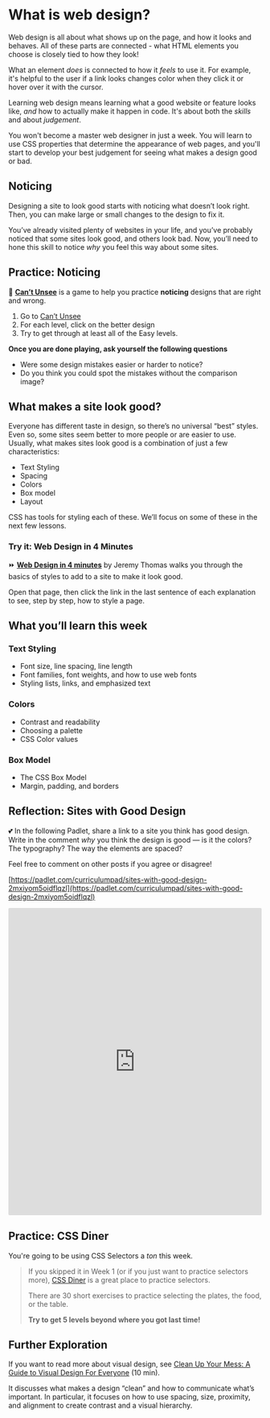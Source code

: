 # What is web design?

Web design is all about what shows up on the page, and how it looks and behaves. 
All of these parts are connected - what HTML elements you choose is closely tied to how they look! 

What an element _does_ is connected to how it _feels_ to use it. For example, 
it's helpful to the user if a link looks changes color when they click it or hover over it with the
cursor.

Learning web design means learning what a good website or feature looks like,
_and_ how to actually make it happen in code. It's about both the _skills_ and
about _judgement_.

You won't become a master web designer in just a week. You will learn to
use CSS properties that determine the appearance of web pages, and you'll
start to develop your best judgement for seeing what makes a design good or bad.

## Noticing

Designing a site to look good starts with noticing what doesn’t look right. Then, 
you can make large or small changes to the design to fix it.

You’ve already visited plenty of websites in your life, and you’ve probably noticed that some sites look good, and others look bad. Now, you’ll need to hone this skill to notice *why* you feel this way about some sites.

## Practice: Noticing

<aside>

👀 **[Can’t Unsee](https://cantunsee.space/)** is a game to help you practice **noticing** designs that are right and wrong.

1. Go to [Can’t Unsee](https://cantunsee.space/)
2. For each level, click on the better design
3. Try to get through at least all of the Easy levels.

**Once you are done playing, ask yourself the following questions**

- Were some design mistakes easier or harder to notice?
- Do you think you could spot the mistakes without the comparison image?

</aside>

## What makes a site look good?

Everyone has different taste in design, so there’s no universal “best” styles. Even so, some sites seem better to more people or are easier to use. Usually, what makes sites look good is a combination of just a few characteristics:

- Text Styling
- Spacing
- Colors
- Box model
- Layout

CSS has tools for styling each of these. We’ll focus on some of these in the
next few lessons.

### Try it: Web Design in 4 Minutes

<aside>

⏩ **[Web Design in 4 minutes](https://jgthms.com/web-design-in-4-minutes)** by 
Jeremy Thomas walks you through the basics of styles to add to a site to make it 
look good.

Open that page, then click the link in the last sentence of each explanation to 
see, step by step, how to style a page.

</aside>

## What you’ll learn this week

### Text Styling

- Font size, line spacing, line length
- Font families, font weights, and how to use web fonts
- Styling lists, links, and emphasized text

### Colors

- Contrast and readability
- Choosing a palette
- CSS Color values

### Box Model

- The CSS Box Model
- Margin, padding, and borders

## Reflection: Sites with Good Design

<aside>

💕 In the following Padlet, share a link to a site you think has good design. 
Write in the comment _why_ you think the design is good — is it the colors? The 
typography? The way the elements are spaced? 

Feel free to comment on other posts if you agree or disagree!

[https://padlet.com/curriculumpad/sites-with-good-design-2mxiyom5oidflqzl](https://padlet.com/curriculumpad/sites-with-good-design-2mxiyom5oidflqzl)

</aside>

<div style="border:1px solid rgba(0,0,0,0.1);border-radius:2px;box-sizing:border-box;overflow:hidden;position:relative;width:100%;background:#F4F4F4"><iframe src="https://padlet.com/curriculumpad/sites-with-good-design-2mxiyom5oidflqzl" frameborder="0" allow="camera;microphone;geolocation" style="width:100%;height:608px;display:block;padding:0;margin:0"></iframe></div>

## Practice: CSS Diner

You're going to be using CSS Selectors a _ton_ this week.

> If you skipped it in Week 1 (or if you just want to practice selectors more), 
> [CSS Diner](https://flukeout.github.io/) is a great place to practice selectors.
>
> There are 30 short exercises to practice selecting the plates, the food, or the table.
>
> **Try to get 5 levels beyond where you got last time!**

## Further Exploration

If you want to read more about visual design, see 
[Clean Up Your Mess: A Guide to Visual Design For Everyone](https://www.visualmess.com/) (10 min).

It discusses what makes a design “clean” and how to communicate what’s important. 
In particular, it focuses on how to use spacing, size, proximity, and alignment 
to create contrast and a visual hierarchy.

